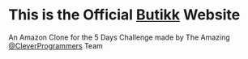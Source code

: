 # This is the Official [Butikk](https://butikk.netlify.app) Website

An Amazon Clone for the 5 Days Challenge made by The Amazing [@CleverProgrammers](https://github.com/CleverProgrammers) Team
